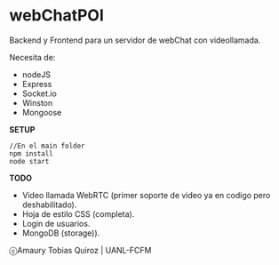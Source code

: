 # webChatPOI
Backend y Frontend para un servidor de webChat con videollamada.

Necesita de:
* nodeJS
* Express
* Socket.io
* Winston
* Mongoose

**SETUP**

```[javascript]
//En el main folder
npm install
node start
```


**TODO**

* Video llamada WebRTC (primer soporte de video ya en codigo pero deshabilitado).
* Hoja de estilo CSS (completa). 
* Login de usuarios.
* MongoDB (storage)).

ⓒAmaury Tobias Quiroz | UANL-FCFM